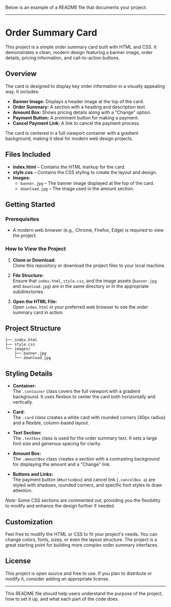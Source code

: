 Below is an example of a README file that documents your project:

---

# Order Summary Card

This project is a simple order summary card built with HTML and CSS. It demonstrates a clean, modern design featuring a banner image, order details, pricing information, and call-to-action buttons.

## Overview

The card is designed to display key order information in a visually appealing way. It includes:

- **Banner Image:** Displays a header image at the top of the card.
- **Order Summary:** A section with a heading and description text.
- **Amount Box:** Shows pricing details along with a "Change" option.
- **Payment Button:** A prominent button for making a payment.
- **Cancel Payment Link:** A link to cancel the payment process.

The card is centered in a full viewport container with a gradient background, making it ideal for modern web design projects.

## Files Included

- **index.html** – Contains the HTML markup for the card.
- **style.css** – Contains the CSS styling to create the layout and design.
- **Images:**
  - `banner.jpg` – The banner image displayed at the top of the card.
  - `download.jpg` – The image used in the amount section.

## Getting Started

### Prerequisites

- A modern web browser (e.g., Chrome, Firefox, Edge) is required to view the project.

### How to View the Project

1. **Clone or Download:**  
   Clone this repository or download the project files to your local machine.

2. **File Structure:**  
   Ensure that `index.html`, `style.css`, and the image assets (`banner.jpg` and `download.jpg`) are in the same directory or in the appropriate subdirectories.

3. **Open the HTML File:**  
   Open `index.html` in your preferred web browser to see the order summary card in action.

## Project Structure

```plaintext
├── index.html
├── style.css
└── images/
    ├── banner.jpg
    └── download.jpg
```

## Styling Details

- **Container:**  
  The `.container` class covers the full viewport with a gradient background. It uses flexbox to center the card both horizontally and vertically.

- **Card:**  
  The `.card` class creates a white card with rounded corners (40px radius) and a flexible, column-based layout.

- **Text Section:**  
  The `.textbox` class is used for the order summary text. It sets a large font size and generous spacing for clarity.

- **Amount Box:**  
  The `.amountBox` class creates a section with a contrasting background for displaying the amount and a "Change" link.

- **Buttons and Links:**  
  The payment button (`#buttonBox`) and cancel link (`.cancelBox a`) are styled with shadows, rounded corners, and specific font styles to draw attention.

*Note:* Some CSS sections are commented out, providing you the flexibility to modify and enhance the design further if needed.

## Customization

Feel free to modify the HTML or CSS to fit your project's needs. You can change colors, fonts, sizes, or even the layout structure. The project is a great starting point for building more complex order summary interfaces.

## License

This project is open source and free to use. If you plan to distribute or modify it, consider adding an appropriate license.

---

This README file should help users understand the purpose of the project, how to set it up, and what each part of the code does.
